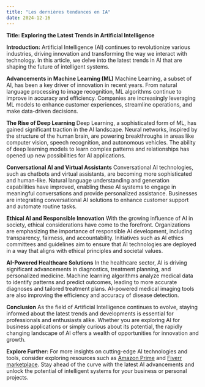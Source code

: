 ```yaml
---
title: "Les dernières tendances en IA"
date: 2024-12-16
---
```


**Title:**
**Exploring the Latest Trends in Artificial Intelligence**

**Introduction:**
Artificial Intelligence (AI) continues to revolutionize various industries, driving innovation and transforming the way we interact with technology. In this article, we delve into the latest trends in AI that are shaping the future of intelligent systems.

**Advancements in Machine Learning (ML)**
Machine Learning, a subset of AI, has been a key driver of innovation in recent years. From natural language processing to image recognition, ML algorithms continue to improve in accuracy and efficiency. Companies are increasingly leveraging ML models to enhance customer experiences, streamline operations, and make data-driven decisions.

**The Rise of Deep Learning**
Deep Learning, a sophisticated form of ML, has gained significant traction in the AI landscape. Neural networks, inspired by the structure of the human brain, are powering breakthroughs in areas like computer vision, speech recognition, and autonomous vehicles. The ability of deep learning models to learn complex patterns and relationships has opened up new possibilities for AI applications.

**Conversational AI and Virtual Assistants**
Conversational AI technologies, such as chatbots and virtual assistants, are becoming more sophisticated and human-like. Natural language understanding and generation capabilities have improved, enabling these AI systems to engage in meaningful conversations and provide personalized assistance. Businesses are integrating conversational AI solutions to enhance customer support and automate routine tasks.

**Ethical AI and Responsible Innovation**
With the growing influence of AI in society, ethical considerations have come to the forefront. Organizations are emphasizing the importance of responsible AI development, including transparency, fairness, and accountability. Initiatives such as AI ethics committees and guidelines aim to ensure that AI technologies are deployed in a way that aligns with ethical principles and societal values.

**AI-Powered Healthcare Solutions**
In the healthcare sector, AI is driving significant advancements in diagnostics, treatment planning, and personalized medicine. Machine learning algorithms analyze medical data to identify patterns and predict outcomes, leading to more accurate diagnoses and tailored treatment plans. AI-powered medical imaging tools are also improving the efficiency and accuracy of disease detection.

**Conclusion**
As the field of Artificial Intelligence continues to evolve, staying informed about the latest trends and developments is essential for professionals and enthusiasts alike. Whether you are exploring AI for business applications or simply curious about its potential, the rapidly changing landscape of AI offers a wealth of opportunities for innovation and growth.

**Explore Further:**
For more insights on cutting-edge AI technologies and tools, consider exploring resources such as [Amazon Prime](https://www.amazon.fr/amazonprime?_encoding=UTF8&primeCampaignId=prime_assoc_ft&tag=zenzen0d-21France) and [Fiverr marketplace](https://go.fiverr.com/visit/?bta=1071918&brand=fiverrmarketplace). Stay ahead of the curve with the latest AI advancements and unlock the potential of intelligent systems for your business or personal projects.